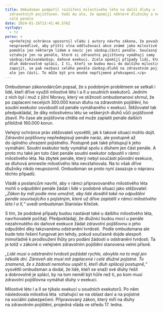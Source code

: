 ```yaml
---
title: Ombudsman podpořil rozšíření milostivého léta na další dluhy u
  zdravotních pojišťoven. Vadí mu ale, že opomíjí některé dlužníky a nezahrnuje
  celé penále
date: 2024-01-16T13:41:46.576Z
vystupy:
  - tz
perex: >
  <p>Veřejný ochránce upozornil vládu i autory návrhu zákona, že považuje za
  nespravedlivé, aby příští vlna oddlužovací akce známé jako milostivé léto
  pomohla jen některým lidem a navíc jen s&nbsp;částí penále. Současný návrh se
  vztahuje jen na penále, které si zdravotní pojišťovny vymáhají samy
  v&nbsp;takzvané&nbsp; daňové exekuci. Zcela opomíjí případy lidí, kteří svůj
  dluh dobrovolně splácí. I ti, kteří se budou moci do dalšího milostivého léta
  zapojit, se pak nezbaví celého penále z&nbsp;dluhů na zdravotním pojištění,
  ale jen části. To může být pro mnohé nepříjemné překvapení.</p>
---
```

<p>Ombudsman zákonodárcům popsal, že s&nbsp;podobným problémem se setkali i lidé, kteří dříve využili milostivé léto I a II u soudních exekutorů. Jedním z&nbsp;nich byl i muž z&nbsp;jižní Moravy, který ve stížnosti ombudsmanovi shrnul, že po zaplacení necelých 300.000 korun dluhu na zdravotním pojištění, ho soudní exekutor osvobodil od penále vymáhaného v exekuci. Stěžovatel tak předpokládal, že díky milostivému létu se veškerých dluhů vůči pojišťovně zbavil. Po čase ale pojišťovna chtěla od muže zaplatit penále dalších přibližně 160.000 korun.</p>

<p>Veřejný ochránce práv stěžovateli vysvětlil, jak k&nbsp;takové situaci mohlo dojít. Zdravotní pojišťovny nepředepisují penále naráz, ale postupně až do&nbsp;úplného uhrazení pojistného. Postupně pak také přistupují k&nbsp;jeho vymáhání. Soudní exekutor tedy vymáhal spolu s&nbsp;dluhem jen část penále. A proto mu také jen tuto část penále soudní exekutor odpustil v&nbsp;rámci milostivého léta. Na zbytek penále, který nebyl součástí původní exekuce, se dluhová amnestie milostivého léta nevztahovala. Na to však dříve dlužníky nikdo neupozornil. Ombudsman se proto nyní zasazuje o nápravu těchto případů.</p>

<p>Vládě a poslancům navrhl, aby v&nbsp;rámci připravovaného milostivého léta mohli o odpuštění penále žádat i lidé v&nbsp;podobné situaci jako stěžovatel<em>: &bdquo;Zákon by měl podle mne umožnit, aby lidé dosáhli také na odpuštění penále souvisejícího<strong> </strong>s&nbsp;pojistným, které už dříve zaplatili v&nbsp;rámci milostivého léta I a&nbsp;II,&ldquo;</em> uvedl ombudsman Stanislav Křeček.&nbsp;</p>

<p>S&nbsp;tím, že podobné případy budou nastávat také u dalšího milostivého léta, navrhovatelé počítají. Předpokládají, že dlužníci budou moci u penále nezahrnutého do daňové exekuce žádat zdravotní pojišťovnu o jeho odpuštění díky takzvanému odstranění tvrdosti. &nbsp;Podle ombudsmana ale bude toto řešení fungovat jen tehdy, pokud současně dojde alespoň mimořádně k prodloužení lhůty pro podání žádosti o odstranění tvrdosti. Ta je totiž v zákoně o veřejném zdravotním pojištění stanovena velmi přísně.</p>

<p><em>&bdquo;Lidé musí o odstranění tvrdosti požádat rychle, obvykle na to mají jen několik dní. Zároveň ale musí mít zaplacené i celé dlužné pojistné. To znamená, že s žádostí nemohou uspět ti, kteří dluh splácejí postupně,&ldquo;</em> vysvětlil ombudsman a dodal, že lidé, kteří se snaží své dluhy řešit a&nbsp;dobrovolně je splácí, by na&nbsp;tom neměl být hůře než ti, po&nbsp;kom musí zdravotní pojišťovna vymáhat dluhy v&nbsp;exekuci.</p>

<p>Milostivé léto I a&nbsp;II se týkalo exekucí u&nbsp;soudních exekutorů. Po něm následovala&nbsp;milostivá léta &nbsp;vztahující se na oblast daní a&nbsp;na pojistné na&nbsp;sociální zabezpečení. Připravovaný zákon, který míří na dluhy na&nbsp;zdravotním pojištění, projedná vláda ve středu 17. ledna.</p>
